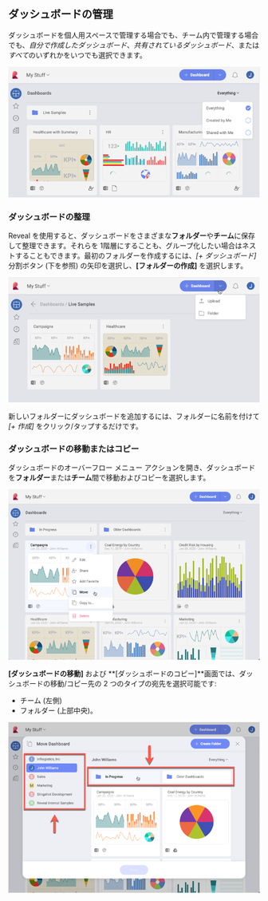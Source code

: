 ## ダッシュボードの管理

ダッシュボードを個人用スペースで管理する場合でも、チーム内で管理する場合でも、*自分で作成したダッシュボード*、*共有されているダッシュボード*、または*すべて*のいずれかをいつでも選択できます。

![Filter for viewing dashboards](images/dashboard-view-filter.png)

### ダッシュボードの整理

Reveal を使用すると、ダッシュボードをさまざまな**フォルダー**や**チーム**に保存して整理できます。それらを 1階層にすることも、グループ化したい場合はネストすることもできます。最初のフォルダーを作成するには、*[+ ダッシュボード]* 分割ボタン (下を参照) の矢印を選択し、**[フォルダーの作成]** を選択します。

![Create a folder option](images/upload-create-folder-menu.png)

新しいフォルダーにダッシュボードを追加するには、フォルダーに名前を付けて *[+ 作成]* をクリック/タップするだけです。  

### ダッシュボードの移動またはコピー

ダッシュボードのオーバーフロー メニュー アクションを開き、ダッシュボードを**フォルダー**または**チーム**間で移動およびコピーを選択します。

![Displaying the dashboard’s overflow actions](images/dashboard-overflow-actions.png)

**[ダッシュボードの移動]** および **[ダッシュボードのコピー]**画面では、ダッシュボードの移動/コピー先の 2 つのタイプの宛先を選択可能です:
  - チーム (左側)
  - フォルダー (上部中央)。

![Moving a dashboard to another team/folder](images/dashboard-overflow-move.png)
